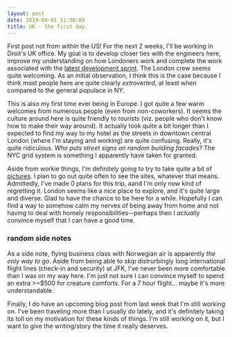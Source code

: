 ```yaml
---
layout: post
date: 2019-04-01 11:50:00
title: UK - the first day.
---
```


First post not from within the US! For the next 2 weeks, I'll be
working in Droit's UK office. My goal is to develop closer ties with
the engineers here, improve my understanding on how Londoners work
and complete the work associated with the
[latest development sprint](https://github.com/droitfintech/nuvo/milestone/10).
The London crew seems quite welcoming. As an initial observation,
I think this is the case because I think most people here are
quite clearly _extroverted_, at least when compared to the general
populace in NY.

This is also my first time ever being in Europe. I got quite a few
warm welcomes from numerous people (even from non-coworkers). It
seems the culture around here is quite friendly to tourists (viz.
people who don't know how to make their way around). It actually
took quite a bit longer than I expected to find my way to my hotel
as the streets in downtown central London (where I'm staying and working)
are quite confusing. Really, it's quite ridiculous. _Who puts street
signs on random building facades?_ The NYC grid system is something
I apparently have taken for granted.

Aside from workie things, I'm definitely going to try to take
quite a bit of
[pictures](https://www.instagram.com/cjf_setbang/).
I plan to go out quite often to see the sites, whatever that means.
Admittedly, I've made 0 plans for this trip, aand I'm only now kind
of regretting it. London seems like a nice place to explore, and
it's quite large and diverse. Glad to have the chance to be here for
a while. Hopefully I can find a way to somehow calm my nerves of being
away from home and not having to deal with homely responsibilities--perhaps
then I _actually_ convince myself that I can have a good time.

### random side notes

As a side note, flying business class with Norwegian air is apparently
_the only way to go_. Aside from being able to skip distrurbingly long
international flight lines (check-in and security) at JFK, I've never
been more comfortable than I was on my way here. I'm just not sure I
can convince myself to spend an extra >=$500 for creature comforts.
For a 7 hour flight... maybe it's more understandable.

Finally, I do have an upcoming blog post from last week that I'm still
working on. I've been traveling more than I usually do lately, and it's
definitely taking its toll on my motivation for these kinds of things.
I'm still working on it, but I want to give the writing/story the time
it really deserves.
